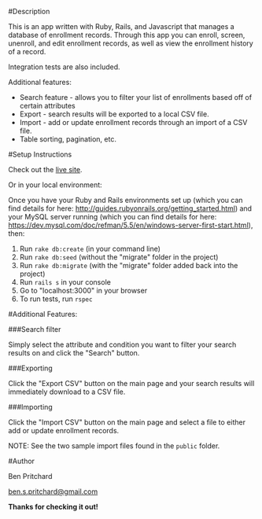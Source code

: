 #Description

This is an app written with Ruby, Rails, and Javascript that manages a database of enrollment records. Through this app you can enroll, screen, unenroll, and edit enrollment records, as well as view the enrollment history of a record.

Integration tests are also included.

Additional features:
- Search feature - allows you to filter your list of enrollments based off of certain attributes
- Export - search results will be exported to a local CSV file.
- Import - add or update enrollment records through an import of a CSV file.
- Table sorting, pagination, etc.

#Setup Instructions

Check out the [live site](https://sheltered-eyrie-5331.herokuapp.com).

Or in your local environment:

Once you have your Ruby and Rails environments set up (which you can find details for here: http://guides.rubyonrails.org/getting_started.html) and your MySQL server running (which you can find details for here: https://dev.mysql.com/doc/refman/5.5/en/windows-server-first-start.html), then:

1. Run `rake db:create` (in your command line)
2. Run `rake db:seed` (without the "migrate" folder in the project)
3. Run `rake db:migrate` (with the "migrate" folder added back into the project)
4. Run `rails s` in your console
5. Go to "localhost:3000" in your browser
6. To run tests, run `rspec`

#Additional Features:

###Search filter

Simply select the attribute and condition you want to filter your search results on and click the "Search" button.

###Exporting

Click the "Export CSV" button on the main page and your search results will immediately download to a CSV file.

###Importing

Click the "Import CSV" button on the main page and select a file to either add or update enrollment records.

NOTE: See the two sample import files found in the `public` folder.

#Author

Ben Pritchard

ben.s.pritchard@gmail.com

**Thanks for checking it out!**
